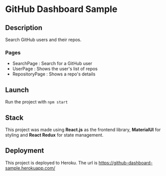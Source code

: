 # GitHub Dashboard Sample

## Description

Search GitHub users and their repos.

### Pages

- SearchPage : Search for a GitHub user
- UserPage : Shows the user's list of repos
- RepositoryPage : Shows a repo's details

## Launch

Run the project with `npm start`

## Stack

This project was made using **React.js** as the frontend library, **MaterialUI** for styling and **React Redux** for state management.

## Deployment

This project is deployed to Heroku. The url is https://github-dashboard-sample.herokuapp.com/

